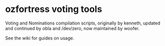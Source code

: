 # ozfortress voting tools
Voting and Nominations compilation scripts, originally by kenneth, updated and continued by obla and /dev/zero, now maintained by woofer.

See the wiki for guides on usage.
